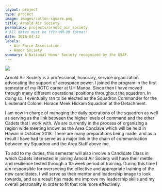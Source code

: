 ```yaml
---
layout: project
type: project
image: images/cotton-square.png
title: Arnold Air Society
permalink: projects/arnold_air_society
# All dates must be YYYY-MM-DD format!
date: 2018-04-12
labels:
  - Air Force Association
  - Honor Society
summary: A National Honor Society recognized by the USAF.
---
```


<img class="ui image" src="{{ site.baseurl }}/images/cotton-header.png">

Arnold Air Society is a professional, honorary, service organization advocating the support of aerospace power. I joined the program in the first semester of my ROTC career at UH Manoa. Since then I have moved through many different operational positions throughout the squadron. In doing so, I eventually ran to be elected as the Squadron Commander for the Lieutenant Colonel Horace Meek Hickam Squadron at the Detachment.

I am now in charge of managing the daily operations of the squadron as well as serving as the link between the higher levels of command and the other Cadets that I work with. We are currently in the process of organizing a region wide meeting known as the Area Conclave which will be held in Hawaii in October 2018. There are many preparations being made, and as a result I have had to serve as a major link in the chain of communication between my Squadron and the Area Staff above me.

To add to my duties, this semester will also involve a Candidate Class in which Cadets interested in joining Arnold Air Society will have their mettle and resilience tested through a 10-week period of training. During this time I am responsible for overseeing the effective and appropriate training of the new candidates. I will serve as their mentor and leadership image to look towards, and as a result has made me improve my leadership skills and my overall personality in order to fit that role more effectively.


